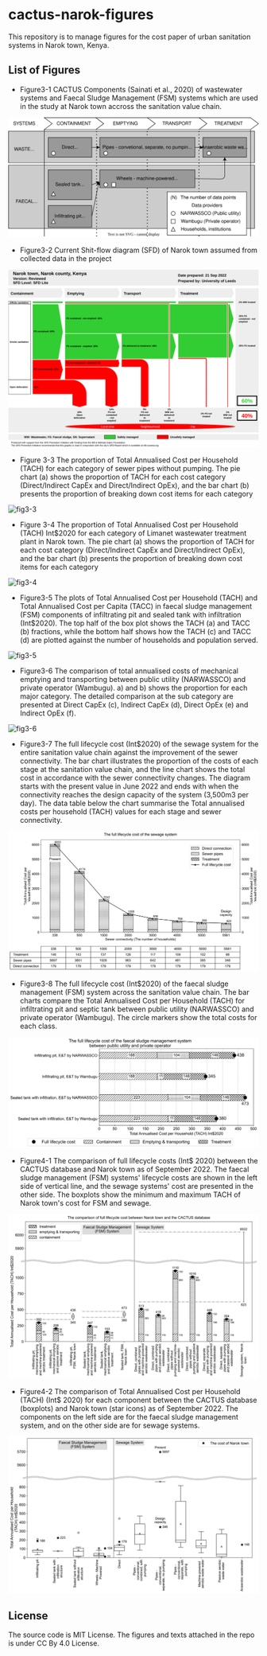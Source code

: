 # cactus-narok-figures

This repository is to manage figures for the cost paper of urban sanitation systems in Narok town, Kenya.

## List of Figures

- Figure3-1 CACTUS Components (Sainati et al., 2020) of wastewater systems and Faecal Sludge Management (FSM) systems which are used in the study at Narok town accross the sanitation value chain.

![fig3-1](./Figure3-1.drawio.svg)

- Figure3-2 Current Shit-flow diagram (SFD) of Narok town assumed from collected data in the project

![fig3-2](./Narok%20town_sfd_graphic.svg)

- Figure 3-3 The proportion of Total Annualised Cost per Household (TACH) for each category of sewer pipes without pumping. The pie chart (a) shows the proportion of TACH for each cost category (Direct/Indirect CapEx and Direct/Indirect OpEx), and the bar chart (b) presents the proportion of breaking down cost items for each category

![fig3-3](./fig3-3_sewer_comp_cost.png)

- Figure 3-4 The proportion of Total Annualised Cost per Household (TACH) Int$2020 for each category of Limanet wastewater treatment plant in Narok town. The pie chart (a) shows the proportion of TACH for each cost category (Direct/Indirect CapEx and Direct/Indirect OpEx), and the bar chart (b) presents the proportion of breaking down cost items for each category

![fig3-4](./fig3-4_treatment_comp_cost.png)

- Figure3-5 The plots of Total Annualised Cost per Household (TACH) and Total Annualised Cost per Capita (TACC) in faecal sludge management (FSM) components of infiltrating pit and sealed tank with infiltration (Int$2020). The top half of the box plot shows the TACH (a) and TACC (b) fractions, while the bottom half shows how the TACH (c) and TACC (d) are plotted against the number of households and population served.

![fig3-5](./fig3-5_fsm_containment_cost.png)

- Figure3-6 The comparison of total annualised costs of mechanical emptying and transporting between public utility (NARWASSCO) and private operator (Wambugu). a) and b) shows the proportion for each major category. The detailed comparison at the sub category are presented at Direct CapEx (c), Indirect CapEx (d), Direct OpEx (e) and Indirect OpEx (f).

![fig3-6](./fig3-6_fsm_e&t_cost.png)

- Figure3-7 The full lifecycle cost  (Int$2020) of the sewage system for the entire sanitation value chain against the improvement of the sewer connectivity. The bar chart illustrates the proportion of the costs of each stage at the sanitation value chain, and the line chart shows the total cost in accordance with the sewer connectivity changes. The diagram starts with the present value in June 2022 and ends with when the connectivity reaches the design capacity of the system (3,500m3 per day). The data table below the chart summarise the Total annualised costs per household (TACH) values for each stage and sewer connectivity.

![fig3-7](./fig3-7_sewer_fulllifecycle_cost.png)

- Figure3-8 The full lifecycle cost (Int$2020) of the faecal sludge management (FSM) system across the sanitation value chain. The bar charts compare the Total Annualised Cost per Household (TACH) for infiltrating pit and septic tank between public utility (NARWASSCO) and private operator (Wambugu). The circle markers show the total costs for each class.

![fig3-8](./fig3-8_fsm_fulllifecycle_cost.png)

- Figure4-1 The comparison of full lifecycle costs (Int$ 2020) between the CACTUS database and Narok town as of September 2022. The faecal sludge management (FSM) systems' lifecycle costs are shown in the left side of vertical line, and the sewage systems' cost are presented in the other side. The boxplots show the minimum and maximum TACH of Narok town's cost for FSM and sewage.

![fig4-1](./fig4-1_fulllifecycle_cost_comparison.png)

- Figure4-2 The comparison of Total Annualised Cost per Household (TACH) (Int$ 2020) for each component between the CACTUS database (boxplots) and Narok town (star icons) as of September 2022. The components on the left side are for the faecal sludge management system, and on the other side are for sewage systems.

![fig4-2](./fig4-2_component_compare.png)

## License

The source code is MIT License. The figures and texts attached in the repo is under CC By 4.0 License.
